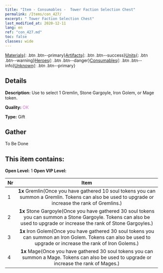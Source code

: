 ```yaml
---
title: "Item - Consumables -  Tower Faction Selection Chest"
permalink: /Items/con_427/
excerpt: " Tower Faction Selection Chest"
last_modified_at: 2020-12-11
lang: en
ref: "con_427.md"
toc: false
classes: wide
---
```

 [Materials](/Items/){: .btn .btn--primary}[Artifacts](/Items/Artifacts/){: .btn .btn--success}[Units](/Items/Units/){: .btn .btn--warning}[Heroes](/Items/Heroes/){: .btn .btn--danger}[Consumables](/Items/Consumables/){: .btn .btn--info}[Unknown](/Items/Unknown/){: .btn .btn--primary}

## Details
 **Description:** Use to select 1 Gremlin, Stone Gargoyle, Iron Golem, or Mage token.

 **Quality:** <span style="color: #DA70D6">OK</span>

 **Type:** Gift

## Gather

  To Be Done

## This item contains:

 **Open Level:** 1
 **Open VIP Level:** 

  | Nr |      Item    |
  |:---|:------------:|
  | 1 |  **1x** Gremlin(Once you have gathered 10 soul tokens you can summon a Gremlin. Tokens can also be used to upgrade or increase the rank of Gremlins.) | 
  | 2 |  **1x** Stone Gargoyle(Once you have gathered 30 soul tokens you can summon a Stone Gargoyle. Tokens can also be used to upgrade or increase the rank of Stone Gargoyles.) | 
  | 3 |  **1x** Iron Golem(Once you have gathered 30 soul tokens you can summon an Iron Golem. Tokens can also be used to upgrade or increase the rank of Iron Golems.) | 
  | 4 |  **1x** Mage(Once you have gathered 30 soul tokens you can summon a Mage. Tokens can also be used to upgrade or increase the rank of Mages.) | 
